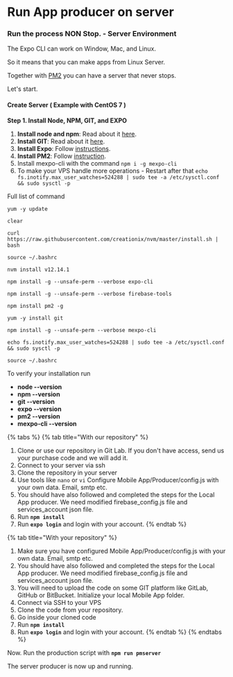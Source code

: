 # Run App producer on server

### Run the process NON Stop. - Server Environment <a id="run-the-process-non-stop-server-environment"></a>

The Expo CLI can work on Window, Mac, and Linux. 

So it means that you can make apps from Linux Server. 

Together with [PM2](http://pm2.keymetrics.io/) you can have a server that never stops.

Let's start.



#### Create Server  \( Example with CentOS 7 \) <a id="create-server-and-install-webmin-example-with-centos-7"></a>

**Step 1. Install Node, NPM, GIT, and EXPO**

1. **Install node and npm**: Read about it [here](https://tecadmin.net/install-nodejs-with-nvm/).
2. **Install GIT**: Read about it [here](https://www.digitalocean.com/community/tutorials/how-to-install-git-on-centos-7).
3. **Install Expo**: Follow [instructions](https://docs.expo.io/versions/latest/introduction/installation/).
4. **Install PM2**: Follow [instruction](http://pm2.keymetrics.io/).
5. Install mexpo-cli with the command `npm i -g mexpo-cli`
6. To make your VPS handle more operations  - Restart after that `echo fs.inotify.max_user_watches=524288 | sudo tee -a /etc/sysctl.conf && sudo sysctl -p`  

Full list of command

```text
yum -y update

clear

curl https://raw.githubusercontent.com/creationix/nvm/master/install.sh | bash                        
                                                                                                      
source ~/.bashrc                                                                                      
                                                                                                      
nvm install v12.14.1                                                                                  
                                                                                                      
npm install -g --unsafe-perm --verbose expo-cli        

npm install -g --unsafe-perm --verbose firebase-tools
                                                                                                      
npm install pm2 -g    

yum -y install git
                                                                                                      
npm install -g --unsafe-perm --verbose mexpo-cli

echo fs.inotify.max_user_watches=524288 | sudo tee -a /etc/sysctl.conf && sudo sysctl -p

source ~/.bashrc   
```

To verify your installation run

* **node --version**
* **npm --version**
* **git --version**
* **expo --version**
* **pm2 --version**
* **mexpo-cli --version**

{% tabs %}
{% tab title="With our repository" %}


1. Clone or use our  repository in Git Lab. If you don't have access, send us your purchase code and we will add it.
2. Connect to your server via ssh
3. Clone the repository in your server
4. Use tools like `nano`   or `vi` Configure Mobile App/Producer/config.js with your own data. Email, smtp etc.
5. You should have also followed and completed the steps for the Local App producer. We need modified firebase\_config.js file and services\_account json file. 
6. Run **`npm install`** 
7. Run **`expo login`** and login with your account.
{% endtab %}

{% tab title="With your repository" %}


1. Make sure you have configured Mobile App/Producer/config.js with your own data. Email, smtp etc.
2. You should have also followed and completed the steps for the Local App producer. We need modified firebase\_config.js file and services\_account json file. 
3. You will need to upload the code on some GIT platform like GitLab, GitHub or BitBucket. Initialize your local Mobile App folder.
4. Connect via SSH to your VPS
5. Clone the code from your repository.
6. Go inside your cloned code
7. Run **`npm install`** 
8. Run **`expo login`** and login with your account.
{% endtab %}
{% endtabs %}

Now. Run the production script with **`npm run pmserver`**

The server producer is now up and running. 

